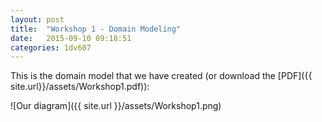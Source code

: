```yaml
---
layout: post
title:  "Workshop 1 - Domain Modeling"
date:   2015-09-10 09:18:51
categories: 1dv607
---
```

This is the domain model that we have created (or download the [PDF]({{ site.url}}/assets/Workshop1.pdf)):

![Our diagram]({{ site.url }}/assets/Workshop1.png)